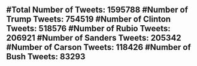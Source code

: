 #Total Number of Tweets: 1595788 
#Number of Trump Tweets: 754519
#Number of Clinton Tweets: 518576
#Number of Rubio Tweets: 206921
#Number of Sanders Tweets: 205342
#Number of Carson Tweets: 118426
#Number of Bush Tweets: 83293
---
